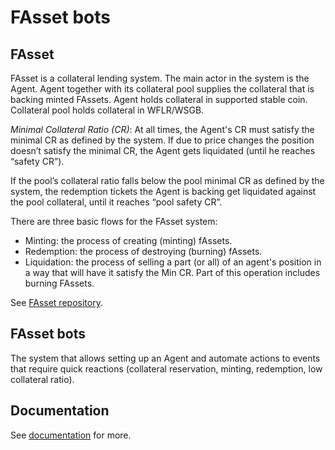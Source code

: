 # FAsset bots

## FAsset
FAsset is a collateral lending system. The main actor in the system is the Agent. Agent together with its collateral pool supplies the collateral that is backing minted FAssets. Agent holds collateral in supported stable coin. Collateral pool holds collateral in WFLR/WSGB.

*Minimal Collateral Ratio (CR)*: At all times, the Agent's CR must satisfy the minimal CR as defined by the system. If due to price changes the position doesn’t satisfy the minimal CR, the Agent gets liquidated (until he reaches “safety CR”).

If the pool’s collateral ratio falls below the pool minimal CR as defined by the system, the redemption tickets the Agent is backing get liquidated against the pool collateral, until it reaches “pool safety CR”.

There are three basic flows for the FAsset system:

- Minting: the process of creating (minting) fAssets.
- Redemption: the process of destroying (burning) fAssets.
- Liquidation: the process of selling a part (or all) of an agent's position in a way that will have it satisfy the Min CR. Part of this operation includes burning FAssets.

See [FAsset repository](https://gitlab.com/flarenetwork/fasset).

## FAsset bots

The system that allows setting up an Agent and automate actions to events that require quick reactions (collateral reservation, minting, redemption, low collateral ratio).

## Documentation
See [documentation](docs/README.md) for more.